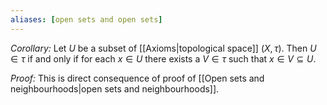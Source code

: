 ```yaml
---
aliases: [open sets and open sets]
---
```


*Corollary:* Let $U$ be a subset of [[Axioms|topological space]] $(X,\tau)$. Then $U\in\tau$ if and only if for each $x\in U$ there exists a $V\in\tau$ such that $x\in V\subseteq U$.

*Proof:* This is direct consequence of proof of [[Open sets and neighbourhoods|open sets and neighbourhoods]].
